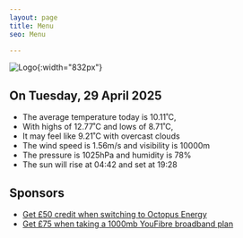 ```yaml
---
layout: page
title: Menu
seo: Menu

---
```


![Logo](/images/logo.jpg){:width="832px"}

<!-- weather_marker starts -->
## On Tuesday, 29 April 2025

- The average temperature today is 10.11˚C,
- With highs of 12.77˚C and lows of 8.71˚C,
- It may feel like 9.21˚C with overcast clouds
- The wind speed is 1.56m/s and visibility is 10000m
- The pressure is 1025hPa and humidity is 78%
- The sun will rise at 04:42 and set at 19:28

<!-- weather_marker ends -->

## Sponsors

- [Get £50 credit when switching to Octopus Energy](https://bit.ly/3oD1nnS)
- [Get £75 when taking a 1000mb YouFibre broadband plan](https://aklam.io/91zWhU?)
